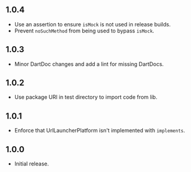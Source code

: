 ## 1.0.4

* Use an assertion to ensure `isMock` is not used in release builds.
* Prevent `noSuchMethod` from being used to bypass `isMock`.

## 1.0.3

* Minor DartDoc changes and add a lint for missing DartDocs.

## 1.0.2

* Use package URI in test directory to import code from lib.

## 1.0.1

* Enforce that UrlLauncherPlatform isn't implemented with `implements`.

## 1.0.0

* Initial release.
